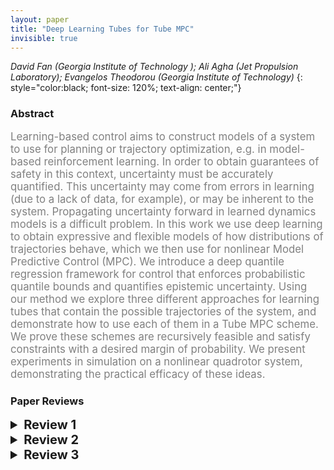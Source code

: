 ```yaml
---
layout: paper
title: "Deep Learning Tubes for Tube MPC"
invisible: true
---
```

*David Fan (Georgia Institute of Technology  ); Ali Agha (Jet Propulsion Laboratory); Evangelos Theodorou (Georgia Institute of Technology)*
{: style="color:black; font-size: 120%; text-align: center;"}

### Abstract
<html><p style="color:gray; font-size: 120%; text-align: justified;">
Learning-based control aims to construct models of a system to use for planning or trajectory optimization, e.g. in model-based reinforcement learning.  In order to obtain guarantees of safety in this context, uncertainty must be accurately quantified.  This uncertainty may come from errors in learning (due to a lack of data, for example), or may be inherent to the system.  Propagating uncertainty forward in learned dynamics models is a difficult problem.  In this work we use deep learning to obtain expressive and flexible models of how distributions of trajectories behave, which we then use for nonlinear Model Predictive Control (MPC).  We introduce a deep quantile regression framework for control that enforces probabilistic quantile bounds and quantifies epistemic uncertainty.  Using our method we explore three different approaches for learning tubes that contain the possible trajectories of the system, and demonstrate how to use each of them in a Tube MPC scheme.  We prove these schemes are recursively feasible and satisfy constraints with a desired margin of probability.  We present experiments in simulation on a nonlinear quadrotor system, demonstrating the practical efficacy of these ideas.

</p></html>



### Paper Reviews
<details><summary style="font-size:20px;"><b> Review 1</b></summary>
<p style="color:gray; font-size: 120%; text-align: justified;">
The paper presents very interesting ideas that combine promising research directions. Nonetheless, the here presented results are not convincing enough (yet), partly hard to follow, written in a rather convoluted way, and overloaded with notation, which changes constantly. 1) My main criticism is that there is no comparison to other learning based (tube) MPC methods. In particular, what happens if the same amount of data is used for naive estimates of the tube? Is this significantly worse? How much more conservative are the tubes if worst-case error estimates of the dynamics are used and propagated through time. As is, It is hard to assess if this approach improves the current state of the art. 2) Further, the theoretical analysis is also hinging on some hidden details that should be elaborated in more detail. In particular, the used alpha probabilities are only asymptotically true. When finite data is used, it is not clear how the neural network will behave and thus, there are no finite sample bounds, which makes the presented results void. Right in front of Theorem II.1 is an assumption of i.i.d. data, which is crucial for most convergence results. For dynamical systems, this naturally is not the case and data is highly correlated. 3) I would also recommend to streamline the structure and remove any unnecessary notation. For example, the paper starts with a standard dynamical system in (1), then the notation of the disturbance changes because a model is used; however, the notation for the state stays the same in (2). In (5), there is now completely new notation for the same object, which is afterward substituted in the proofs anyways. Finally, in (16) and (17), this changes again in addition to having a different notation for each parametrization. 4) I do not understand why z is introduced in Sec. 2-A as a potentially lower dimensional object. This should create in my opinion many theoretical problems, however this assumption is dropped later anyways.Minor comments:- no reference to Fig. 1;- Figures should be at top or bottom of the page; - I think something is off with the color scheme in Fig. 2. Not clear what gray is and further, green and purple are interchanged from top to bottom although the same methods are presented for different systems.- Eq. (9): why not use the divergence operator: "div" instead of defining something new that looks a gradient.- Many of the "there are no structural knowledge assumptions" are hidden in Sec. 2 D in my opinion. This should be double checked with the claims in the introduction;- The numerical example in Page 4 is in an odd place and should be moved to the experimental section;- The part after Eq. (22) and (23) is very vaguely written and should be reworded;- Spacing around equations and figures is very tight and non-standard, which makes reading the paper unpleasant;- language.
</p> </details>

<details><summary style="font-size:20px;"><b> Review 2</b></summary>
<p style="color:gray; font-size: 120%; text-align: justified;">
Overall, I thought this paper was strong. The proposed setting is interesting, and the approach of learning quantiles for probabilistic tube MPC is a good approach. However, there are a few issues with the paper that, if addressed, would result in a substantially stronger paper. First, z is left vague throughout the paper. Concrete examples of what this quantity is when it is introduced would increase reader understanding. Learning of generic quantiles is discussed briefly but never expanded upon, or included in experiments. The authors should investigate this case! The authors should also discuss how their monotonicity criterion may be extended to this general quantile model. This model has applications in risk allocation for chance constrained programming, and thus is useful. There are a few disconnects between the goals of the paper and the stated theoretical results. - The authors prove probabilistic results for the case in which the quantile loss is minimized (in expectation). These results are almost certainly not satisfied, and this is only addressed briefly in the experimental results for the triple integrator system. The investigation of this point should be expanded. - Theorem 3.1 and 3.2 provide probabilistic bounds for one step (assuming theorem 2.1 holds, which should be stated more clearly). However, this is never connected to change constraint satisfaction, which could be used for probabilistic safety verification. I understand that in this field (deep learning-based safe control), it is difficult (or currently impossible) to design a framework that exactly satisfies all the desires safety criteria. However, the authors should aim to expand their current theoretical results as much as possible, and be more forthcoming with the limitations of their approach. The most substantial flaw of the paper are the experimental results. As mentioned above, the validity of the theoretical results/investigations of the fundamental claims/ablations are only performed for the triple integrator system, and these diagnostic experiments should be expanded to more systems and more depth. Moreover, the only nontrivial system investigated in a quadrotor with a stabilizing controller. It is unclear if the dynamics of this system are substantially different from a linear system. This latter point highlights a second important shortcoming of the experimental section: there are no baseline models implemented. The authors should include baselines, even if they are simple ablated models. This would provide evidence that the proposed components are providing value. Overall, this paper is interesting, but would be strengthened substantially by addressing the comments above. Typos:- In reference 29, Jonathan How's name is written as Howl. Upon looking on google scholar, is appears that it is incorrect there as well. Make sure to check/clean your references!- In page 2, column 2, paragraph 1, it should be referred to as the "reinforcement learning community", not the "reinforcement community"- the word "the" is repeated twice before "projection" in the second last paragraph of page 2, and again before "loss" just below eq. 7- It appears that the curve corresponding to the star markers in figure 10 is not defined in the caption?
</p> </details>

<details><summary style="font-size:20px;"><b> Review 3</b></summary>
<p style="color:gray; font-size: 120%; text-align: justified;">
While the paper is in general well presented, some of the figures are not very clear or adequately explained. For example, in Fig. 1 the tube does not contain the tracking trajectory and this fact is not acknowledged. This also occurs in Figs. 8 and 11, which on the other hand provide an explanation for this behavior: the nominal tracking trajectory violates the constraints? What other baselines have you compared the approach to? Others exist, such as [29] with similar looking plots to Fig 11 - how does this approach compare? Fig 11 suggests that the approach works, but how is it better than the state of the art in robust MPC?The clarity of Fig. 2 would be improved if a different color was chosen for the histogram (blue is already used for the 3-sigma bounds using GP moment matching) and on a minor note the green line is dashed, not dotted. Finally, Fig. 10 should present blue circles instead of blue stars for consistency. Additionally, the meaning of the grey lines shown is not explained.Furthermore, the paper assumes well-calibrated epistemic uncertainty without adequately delving into its consequences: the authors should explain how would poor choosing of beta and W (which is done by hand) impact their methods. Regarding the results, having hardware experiments instead of just simulations would make the paper stronger, since the direct applicability of the methods presented is not guaranteed. In addition, it would be interesting to see the results of Alg. 1 and 3 for the quadrotor simulation and compare them with the results obtained with Alg. 2.Are the tube dynamics learned using open or closed-loop data? I assume it is closed loop, but then aren't the learned tube dynamics also possibly a ftn of the controller used to get that data?Minor points:- what "function" are you referring to just prior to (3)?Typos include:- recieved on page 1-  "the the" on page 2 and page 3, - "it is propagated in forward in time" in page 4, - "R^{1}8" in page 8, - "more a more" in page 8 - numerous typos in the citations - the second equation in (7) it should be L^alpha(y,r), - the safe set C in (13g) is only introduced in the next page, in Alg 1.- the authors should review the rules on the use of "which" vs "that"
</p> </details>

